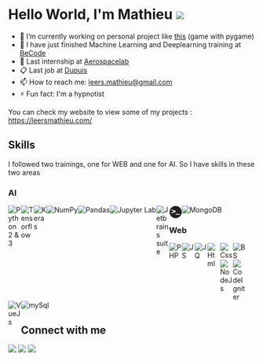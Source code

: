 # Hello World, I'm Mathieu <img src="https://raw.githubusercontent.com/MartinHeinz/MartinHeinz/master/wave.gif" width="30px">

- 🔭 I’m currently working on personal project like <a href="https://github.com/leersmathieu/zombax-game" target="_blank">this</a> (game with pygame)
- 🌱 I have just finished Machine Learning and Deeplearning training at  <a href="https://becode.org/fr/apprendre/ai-bootcamp/" target="_blank">BeCode</a>
- 👯 Last internship at <a href="https://www.aerospacelab.be/" target="_blank">Aerospacelab</a>
- 📋 Last job at  <a href="https://www.dupuis.com/" target="_blank">Dupuis</a>
- 📫 How to reach me: leers.mathieu@gmail.com
- ⚡ Fun fact: I'm a hypnotist

You can check my website to view some of my projects : https://leersmathieu.com/

## Skills

I followed two trainings, one for WEB and one for AI. So I have skills in these two areas

### AI

<img align="left" alt="Python 2 & 3" title="Python 2 & 3" width="26px" src="https://upload.wikimedia.org/wikipedia/commons/thumb/0/0a/Python.svg/240px-Python.svg.png" />
<img align="left" alt="Tensorflow" title="Tensorflow" width="26px" src="https://upload.wikimedia.org/wikipedia/commons/thumb/2/2d/Tensorflow_logo.svg/800px-Tensorflow_logo.svg.png"/>
<img align="left" alt="Keras" title="Keras" width="26px" src="https://upload.wikimedia.org/wikipedia/commons/a/ae/Keras_logo.svg"/>
<img align="left" alt="NumPy" title="NumPy" height="26px" src="https://numpy.org/images/logos/numpy.svg" />
<img align="left" alt="Pandas" title="Pandas"  height="26px" src="https://github.com/pandas-dev/pandas/blob/master/web/pandas/static/img/pandas_mark.svg" />
<img align="left" alt="Jupyter Lab" title="Jupyter" height="26px" src="https://jupyter.org/assets/main-logo.svg" />
<img align="left" alt="Jetbrains suite" title="Jetbrains suite" width="26px" src="https://resources.jetbrains.com/storage/products/intellij-idea/img/meta/intellij-idea_logo_300x300.png" />
<img align="left" alt="Terminal" title="Terminal" width="26px" src="https://raw.githubusercontent.com/github/explore/80688e429a7d4ef2fca1e82350fe8e3517d3494d/topics/terminal/terminal.png" />
<img align="" alt="MongoDB" title="MongoDB" width="26px" src="https://github.com/yurijserrano/Github-Profile-Readme-Logos/blob/master/databases/mongodb.svg" />

### Web 

<img align="left" alt="PHP" title="PHP" width="26px" src="https://github.com/abranhe/programming-languages-logos/blob/master/src/php/php_32x32.png" /> 
<img align="left" alt="JS" title="JavaScript" width="26px" src="https://github.com/abranhe/programming-languages-logos/blob/master/src/javascript/javascript_32x32.png" />
<img align="left" alt="JQ" title="JQuery" width="26px" src="https://github.com/yurijserrano/Github-Profile-Readme-Logos/blob/master/frameworks/jquery.svg" />  
<img align="left" alt="Html" title="Html" width="26px" src="https://github.com/abranhe/programming-languages-logos/blob/master/src/html/html_32x32.png" />  
<img align="left" alt="Css" title="Css" width="26px" src="https://github.com/abranhe/programming-languages-logos/blob/master/src/css/css_32x32.png" />  
<img align="left" alt="BS" title="Bootstrap" width="26px" src="https://github.com/yurijserrano/Github-Profile-Readme-Logos/blob/master/frameworks/boostrap.svg" />  
<img align="left" alt="NodeJs" title="NodeJs" width="26px" src="https://github.com/yurijserrano/Github-Profile-Readme-Logos/blob/master/frameworks/nodejs.svg" /> 
<img align="left" alt="CodeIgniter" title="CodeIgniter" width="26px" src="https://github.com/yurijserrano/Github-Profile-Readme-Logos/blob/master/frameworks/codeigniter.svg" /> 
<img align="left" alt="VueJs" title="VueJs" width="26px" src="https://github.com/yurijserrano/Github-Profile-Readme-Logos/blob/master/frameworks/vuejs.svg" /> 
<img align="" alt="mySql" title="MySql" width="26px" src="https://github.com/yurijserrano/Github-Profile-Readme-Logos/blob/master/databases/mysql.svg" /> 




## Connect with me

<a href="https://www.linkedin.com/in/leers-mathieu/" target="_blank"><img src="https://img.shields.io/badge/linkedin-%230077B5.svg?&style=for-the-badge&logo=linkedin&logoColor=white" /></a>
<a href="https://twitter.com/tamikofficiel" target="_blank"><img src = "https://img.shields.io/badge/twitter-%2320A1F1.svg?&style=for-the-badge&logo=twitter&logoColor=white" /></a>
<a href="https://leersmathieu.com/" target="blank"><img src="https://img.shields.io/badge/WEBSITE-%23292929.svg?&style=for-the-badge&logo=WEBSITE&logoColor=white" /></a> 

